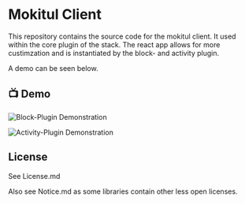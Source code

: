# Mokitul Client

This repository contains the source code for the mokitul client.
It used within the core plugin of the stack. 
The react app allows for more custimzation and is instantiated by the block- and activity plugin.

A demo can be seen below.

## 📺 Demo

![Block-Plugin Demonstration](https://github.com/MoKITUL-FH-Erfurt/meta-mokitul/blob/main/assets/block_plugin_demo.gif)

![Activity-Plugin Demonstration](https://github.com/MoKITUL-FH-Erfurt/meta-mokitul/blob/main/assets/activity_plugin_demo.gif)

## License ##

See License.md

Also see Notice.md as some libraries contain other less open licenses.
